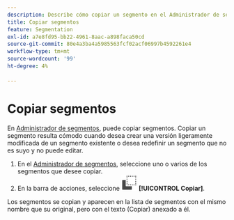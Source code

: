 ```yaml
---
description: Describe cómo copiar un segmento en el Administrador de segmentos
title: Copiar segmentos
feature: Segmentation
exl-id: a7e8fd95-bb22-4961-8aac-a898faca50cd
source-git-commit: 80e4a3ba4a5985563fcf02acf06997b4592261e4
workflow-type: tm+mt
source-wordcount: '99'
ht-degree: 4%

---
```


# Copiar segmentos

En [Administrador de segmentos](seg-manage.md), puede copiar segmentos. Copiar un segmento resulta cómodo cuando desea crear una versión ligeramente modificada de un segmento existente o desea redefinir un segmento que no es suyo y no puede editar.

1. En el [Administrador de segmentos](seg-manage.md), seleccione uno o varios de los segmentos que desee copiar.
1. En la barra de acciones, seleccione ![Copiar](/help/assets/icons/Copy.svg) **[!UICONTROL Copiar]**.

Los segmentos se copian y aparecen en la lista de segmentos con el mismo nombre que su original, pero con el texto (Copiar) anexado a él.
